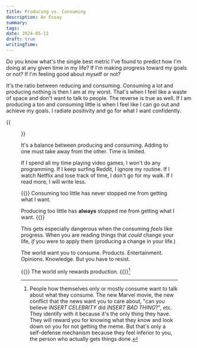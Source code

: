 ```yaml
---
title: Producing vs. Consuming
description: An Essay
summary:
tags:
date: 2024-05-11
draft: true
writingTime:
---
```


Do you know what's the single best metric I've found to predict how I'm doing at
any given time in my life?
If I'm making progress toward my goals or not?
If I'm feeling good about myself or not?

It's the ratio between reducing and consuming.
Consuming a lot and producing nothing is then I am at my worst.
That's when I feel like a waste of space and don't want to talk to people.
The reverse is true as well.
If I am producing a ton and consuming little is when I feel like I can go out
and achieve my goals. I radiate positivity and go for what I want confidently.

{{<figure src="./thumb-scale.jpeg" class="w-8/12" alt="Scale with the words producing and consuming">}}

It's a balance between producing and consuming.
Adding to one must take away from the other. Time is limited.

If I spend all my time playing video games, I won't do any programming.
If I keep surfing Reddit, I ignore my routine.
If I watch Netflix and lose track of time, I don't go for my walk.
If I read more, I will write less.

{{<lead>}}
Consuming too little has never stopped me from getting what I want.

Producing too little has **always** stopped me from getting what I want.
{{</lead>}}

This gets especially dangerous when the consuming _feels_ like progress. When
you are reading things that _could_ change your life, _if_ you were to apply
them (producing a change in your life.)

The world want you to consume. Products. Entertainment. Opinions. Knowledge.
But you have to resist.

{{<lead>}}
The world only rewards production.
{{</lead>}}[^exception]

[^exception]: People how themselves only or mostly consume want to talk about
what they consume. The new Marvel movie, the new conflict that the news want you
to care about, "can you believe _INSERT CELEBRITY_ did _INSERT BAD THING_?", etc.
They identify with it because it's the only thing they have. They will reward
you for knowing what they know and look down on you for not getting the meme. But
that's only a self-defense mechanism because they feel inferior to you, the
person who actually gets things done.
